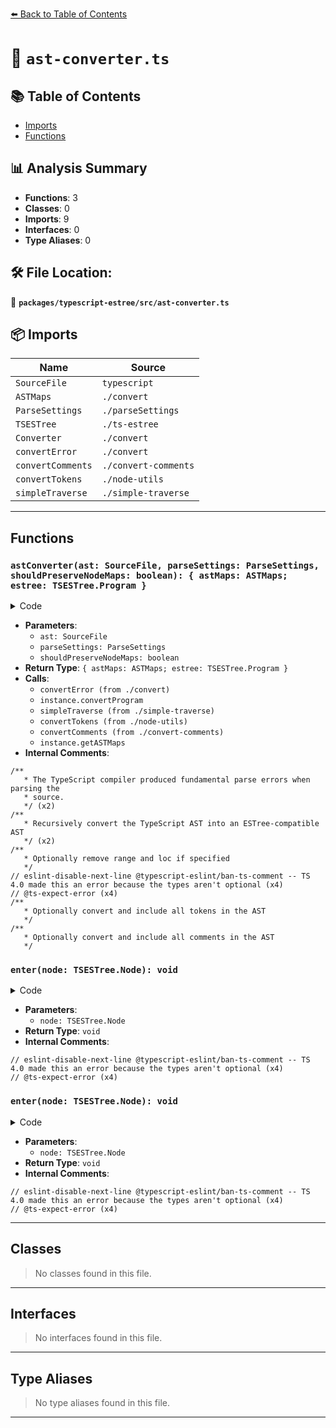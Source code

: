 [⬅️ Back to Table of Contents](../../../index.md)

# 📄 `ast-converter.ts`

## 📚 Table of Contents

- [Imports](#imports)
- [Functions](#functions)

## 📊 Analysis Summary

- **Functions**: 3
- **Classes**: 0
- **Imports**: 9
- **Interfaces**: 0
- **Type Aliases**: 0

## 🛠️ File Location:
📂 **`packages/typescript-estree/src/ast-converter.ts`**

## 📦 Imports

| Name | Source |
|------|--------|
| `SourceFile` | `typescript` |
| `ASTMaps` | `./convert` |
| `ParseSettings` | `./parseSettings` |
| `TSESTree` | `./ts-estree` |
| `Converter` | `./convert` |
| `convertError` | `./convert` |
| `convertComments` | `./convert-comments` |
| `convertTokens` | `./node-utils` |
| `simpleTraverse` | `./simple-traverse` |


---

## Functions

### `astConverter(ast: SourceFile, parseSettings: ParseSettings, shouldPreserveNodeMaps: boolean): { astMaps: ASTMaps; estree: TSESTree.Program }`

<details><summary>Code</summary>

```ts
export function astConverter(
  ast: SourceFile,
  parseSettings: ParseSettings,
  shouldPreserveNodeMaps: boolean,
): { astMaps: ASTMaps; estree: TSESTree.Program } {
  /**
   * The TypeScript compiler produced fundamental parse errors when parsing the
   * source.
   */
  const { parseDiagnostics } = ast;
  if (parseDiagnostics.length) {
    throw convertError(parseDiagnostics[0]);
  }

  /**
   * Recursively convert the TypeScript AST into an ESTree-compatible AST
   */
  const instance = new Converter(ast, {
    allowInvalidAST: parseSettings.allowInvalidAST,
    errorOnUnknownASTType: parseSettings.errorOnUnknownASTType,
    shouldPreserveNodeMaps,
    suppressDeprecatedPropertyWarnings:
      parseSettings.suppressDeprecatedPropertyWarnings,
  });

  const estree = instance.convertProgram();

  /**
   * Optionally remove range and loc if specified
   */
  if (!parseSettings.range || !parseSettings.loc) {
    simpleTraverse(estree, {
      enter: node => {
        if (!parseSettings.range) {
          // eslint-disable-next-line @typescript-eslint/ban-ts-comment -- TS 4.0 made this an error because the types aren't optional
          // @ts-expect-error
          delete node.range;
        }
        if (!parseSettings.loc) {
          // eslint-disable-next-line @typescript-eslint/ban-ts-comment -- TS 4.0 made this an error because the types aren't optional
          // @ts-expect-error
          delete node.loc;
        }
      },
    });
  }

  /**
   * Optionally convert and include all tokens in the AST
   */
  if (parseSettings.tokens) {
    estree.tokens = convertTokens(ast);
  }

  /**
   * Optionally convert and include all comments in the AST
   */
  if (parseSettings.comment) {
    estree.comments = convertComments(ast, parseSettings.codeFullText);
  }

  const astMaps = instance.getASTMaps();

  return { astMaps, estree };
}
```
</details>

- **Parameters**:
  - `ast: SourceFile`
  - `parseSettings: ParseSettings`
  - `shouldPreserveNodeMaps: boolean`
- **Return Type**: `{ astMaps: ASTMaps; estree: TSESTree.Program }`
- **Calls**:
  - `convertError (from ./convert)`
  - `instance.convertProgram`
  - `simpleTraverse (from ./simple-traverse)`
  - `convertTokens (from ./node-utils)`
  - `convertComments (from ./convert-comments)`
  - `instance.getASTMaps`
- **Internal Comments**:
```
/**
   * The TypeScript compiler produced fundamental parse errors when parsing the
   * source.
   */ (x2)
/**
   * Recursively convert the TypeScript AST into an ESTree-compatible AST
   */ (x2)
/**
   * Optionally remove range and loc if specified
   */
// eslint-disable-next-line @typescript-eslint/ban-ts-comment -- TS 4.0 made this an error because the types aren't optional (x4)
// @ts-expect-error (x4)
/**
   * Optionally convert and include all tokens in the AST
   */
/**
   * Optionally convert and include all comments in the AST
   */
```

### `enter(node: TSESTree.Node): void`

<details><summary>Code</summary>

```ts
node => {
        if (!parseSettings.range) {
          // eslint-disable-next-line @typescript-eslint/ban-ts-comment -- TS 4.0 made this an error because the types aren't optional
          // @ts-expect-error
          delete node.range;
        }
        if (!parseSettings.loc) {
          // eslint-disable-next-line @typescript-eslint/ban-ts-comment -- TS 4.0 made this an error because the types aren't optional
          // @ts-expect-error
          delete node.loc;
        }
      }
```
</details>

- **Parameters**:
  - `node: TSESTree.Node`
- **Return Type**: `void`
- **Internal Comments**:
```
// eslint-disable-next-line @typescript-eslint/ban-ts-comment -- TS 4.0 made this an error because the types aren't optional (x4)
// @ts-expect-error (x4)
```

### `enter(node: TSESTree.Node): void`

<details><summary>Code</summary>

```ts
node => {
        if (!parseSettings.range) {
          // eslint-disable-next-line @typescript-eslint/ban-ts-comment -- TS 4.0 made this an error because the types aren't optional
          // @ts-expect-error
          delete node.range;
        }
        if (!parseSettings.loc) {
          // eslint-disable-next-line @typescript-eslint/ban-ts-comment -- TS 4.0 made this an error because the types aren't optional
          // @ts-expect-error
          delete node.loc;
        }
      }
```
</details>

- **Parameters**:
  - `node: TSESTree.Node`
- **Return Type**: `void`
- **Internal Comments**:
```
// eslint-disable-next-line @typescript-eslint/ban-ts-comment -- TS 4.0 made this an error because the types aren't optional (x4)
// @ts-expect-error (x4)
```


---

## Classes

> No classes found in this file.


---

## Interfaces

> No interfaces found in this file.


---

## Type Aliases

> No type aliases found in this file.


---